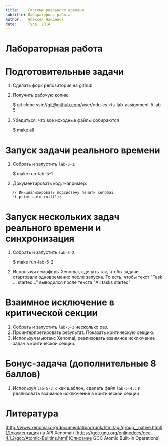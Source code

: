 ```yaml
---
title:    Системы реального времени
subtitle: Лабораторная работа
author:   Алексей Найденов
date:     Тула, 2014
---
```

# Лабораторная работа

# Подготовительные задачи

1. Сделать форк репозитория на github
2. Получить рабочую копию

    $ git clone ssh://git@github.com/user/edu-cs-rts-lab-assignment-5 lab-5

3. Убедиться, что все исходные файлы собираются

    $ make all

# Запуск задачи реального времени

1. Собрать и запустить `lab-5-1`:

    $ make run-lab-5-1

2. Документировать код. Например:

~~~{.c}
   // Инициализировать подсистему печати xenomai
   rt_print_auto_init(1);
~~~

# Запуск нескольких задач реального времени и синхронизация

1. Собрать и запустить `lab-5-2`:

    $ make run-lab-5-2

2. Используя семафоры Xenomai, сделать так, чтобы задачи стартовали
   одновременно после запуска. То есть, чтобы текст "Task ... started..."
	 выводился после текста "All tasks started"

# Взаимное исключение в критической секции

1. Собрать и запустить `lab-5-3` несколько раз.
2. Проинтерпретировать результат. Показать критическую секцию.
3. Используя мьютекс Xenomai, реализовать взаимное исключение задач
   в критической секции.

# Бонус-задача (дополнительные 8 баллов)

1. Используя `lab-5-3.c` как шаблон, сделать файл `lab-5-4.c` и реализовать
   взаимное исключение в критической секции

# Литература

[http://www.xenomai.org/documentation/trunk/html/api/group__native.html](Документация на API Xenomai)
[https://gcc.gnu.org/onlinedocs/gcc-4.1.2/gcc/Atomic-Builtins.html](Описание GCC Atomic Built-in Operations)
